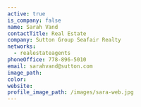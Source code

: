 ```yaml
---
active: true
is_company: false
name: Sarah Vand
contactTitle: Real Estate
company: Sutton Group Seafair Realty
networks:
  - realestateagents
phoneOffice: 778-896-5010
email: sarahvand@sutton.com
image_path:
color:
website:
profile_image_path: /images/sara-web.jpg
---
```



